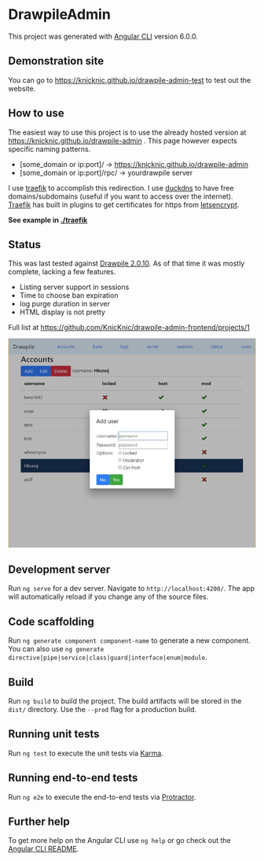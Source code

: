 # DrawpileAdmin

This project was generated with [Angular CLI](https://github.com/angular/angular-cli) version 6.0.0.

## Demonstration site
You can go to https://knicknic.github.io/drawpile-admin-test to test out the website.

## How to use

The easiest way to use this project is to use the already hosted version at https://knicknic.github.io/drawpile-admin . This page however expects specific naming patterns.
* [some_domain or ip:port]/ -> https://knicknic.github.io/drawpile-admin 
* [some_domain or ip:port]/rpc/ -> yourdrawpile server

I use [traefik](https://traefik.io) to accomplish this redirection. I use [duckdns](https://www.duckdns.org) to have free domains/subdomains (useful if you want to access over the internet). [Traefik](https://traefik.io) has built in plugins to get certificates for https from [letsencrypt](https://letsencrypt.org).

**See example in [./traefik](./traefik)**

## Status
This was last tested against [Drawpile 2.0.10](https://github.com/drawpile/Drawpile/tree/2.0.10). As of that time it was mostly complete, lacking a few features. 
* Listing server support in sessions
* Time to choose ban expiration
* log purge duration in server
* HTML display is not pretty

Full list at https://github.com/KnicKnic/drawpile-admin-frontend/projects/1

![Sample picture](sample-pic.jpg)

## Development server

Run `ng serve` for a dev server. Navigate to `http://localhost:4200/`. The app will automatically reload if you change any of the source files.

## Code scaffolding

Run `ng generate component component-name` to generate a new component. You can also use `ng generate directive|pipe|service|class|guard|interface|enum|module`.

## Build

Run `ng build` to build the project. The build artifacts will be stored in the `dist/` directory. Use the `--prod` flag for a production build.

## Running unit tests

Run `ng test` to execute the unit tests via [Karma](https://karma-runner.github.io).

## Running end-to-end tests

Run `ng e2e` to execute the end-to-end tests via [Protractor](http://www.protractortest.org/).

## Further help

To get more help on the Angular CLI use `ng help` or go check out the [Angular CLI README](https://github.com/angular/angular-cli/blob/master/README.md).
